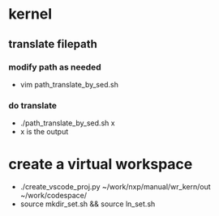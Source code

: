 # kernel

## translate filepath
### modify path as needed
- vim path_translate_by_sed.sh
### do translate
- ./path_translate_by_sed.sh x
- x is the output

# create a virtual workspace
- ./create_vscode_proj.py ~/work/nxp/manual/wr_kern/out ~/work/codespace/
- source mkdir_set.sh && source ln_set.sh
